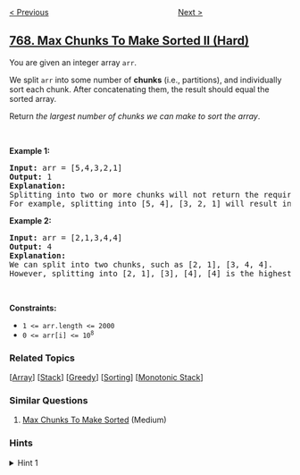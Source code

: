 <!--|This file generated by command(leetcode description); DO NOT EDIT.    |-->
<!--+----------------------------------------------------------------------+-->
<!--|@author    openset <openset.wang@gmail.com>                           |-->
<!--|@link      https://github.com/openset                                 |-->
<!--|@home      https://github.com/openset/leetcode                        |-->
<!--+----------------------------------------------------------------------+-->

[< Previous](../reorganize-string "Reorganize String")
　　　　　　　　　　　　　　　　
[Next >](../max-chunks-to-make-sorted "Max Chunks To Make Sorted")

## [768. Max Chunks To Make Sorted II (Hard)](https://leetcode.com/problems/max-chunks-to-make-sorted-ii "最多能完成排序的块 II")

<p>You are given an integer array <code>arr</code>.</p>

<p>We split <code>arr</code> into some number of <strong>chunks</strong> (i.e., partitions), and individually sort each chunk. After concatenating them, the result should equal the sorted array.</p>

<p>Return <em>the largest number of chunks we can make to sort the array</em>.</p>

<p>&nbsp;</p>
<p><strong>Example 1:</strong></p>

<pre>
<strong>Input:</strong> arr = [5,4,3,2,1]
<strong>Output:</strong> 1
<strong>Explanation:</strong>
Splitting into two or more chunks will not return the required result.
For example, splitting into [5, 4], [3, 2, 1] will result in [4, 5, 1, 2, 3], which isn&#39;t sorted.
</pre>

<p><strong>Example 2:</strong></p>

<pre>
<strong>Input:</strong> arr = [2,1,3,4,4]
<strong>Output:</strong> 4
<strong>Explanation:</strong>
We can split into two chunks, such as [2, 1], [3, 4, 4].
However, splitting into [2, 1], [3], [4], [4] is the highest number of chunks possible.
</pre>

<p>&nbsp;</p>
<p><strong>Constraints:</strong></p>

<ul>
	<li><code>1 &lt;= arr.length &lt;= 2000</code></li>
	<li><code>0 &lt;= arr[i] &lt;= 10<sup>8</sup></code></li>
</ul>

### Related Topics
  [[Array](../../tag/array/README.md)]
  [[Stack](../../tag/stack/README.md)]
  [[Greedy](../../tag/greedy/README.md)]
  [[Sorting](../../tag/sorting/README.md)]
  [[Monotonic Stack](../../tag/monotonic-stack/README.md)]

### Similar Questions
  1. [Max Chunks To Make Sorted](../max-chunks-to-make-sorted) (Medium)

### Hints
<details>
<summary>Hint 1</summary>
Each k for which some permutation of arr[:k] is equal to sorted(arr)[:k] is where we should cut each chunk.
</details>
